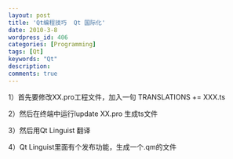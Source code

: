 ```yaml
---
layout: post
title: 'Qt编程技巧  Qt 国际化'
date: 2010-3-8
wordpress_id: 406
categories: [Programming]
tags: [Qt]
keywords: "Qt"
description: 
comments: true
---
```



1）首先要修改XX.pro工程文件，加入一句 TRANSLATIONS += XXX.ts

2）然后在终端中运行lupdate XX.pro 生成ts文件

3）然后用Qt Linguist 翻译

4）Qt Linguist里面有个发布功能，生成一个.qm的文件

